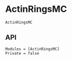 # ActinRingsMC

```@docs
ActinRingsMC
```

## API

```@autodocs
Modules = [ActinRingsMC]
Private = false
```
